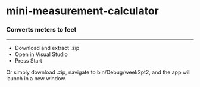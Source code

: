 # mini-measurement-calculator
### Converts meters to feet
---
* Download and extract .zip
* Open in Visual Studio
* Press Start

Or simply download .zip, navigate to bin/Debug/week2pt2, and the app will launch in a new window.
